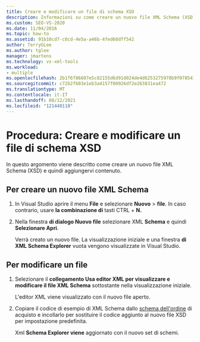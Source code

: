 ```yaml
---
title: Creare e modificare un file di schema XSD
description: Informazioni su come creare un nuovo file XML Schema (XSD) e aggiungerne il contenuto in Visual Studio.
ms.custom: SEO-VS-2020
ms.date: 11/04/2016
ms.topic: how-to
ms.assetid: 91b10cd7-c0cd-4e5a-a46b-4fed60dff542
author: TerryGLee
ms.author: tglee
manager: jmartens
ms.technology: vs-xml-tools
ms.workload:
- multiple
ms.openlocfilehash: 2b1f6f86607e5c82155d6d91d024de4d6253275978b9f0785414dd72bc2de1e8
ms.sourcegitcommit: c72b2f603e1eb3a4157f00926df2e263831ea472
ms.translationtype: MT
ms.contentlocale: it-IT
ms.lasthandoff: 08/12/2021
ms.locfileid: "121440110"
---
```

# <a name="how-to-create-and-edit-an-xsd-schema-file"></a>Procedura: Creare e modificare un file di schema XSD

In questo argomento viene descritto come creare un nuovo file XML Schema (XSD) e quindi aggiungervi contenuto.

## <a name="to-create-a-new-xml-schema-file"></a>Per creare un nuovo file XML Schema

1. In Visual Studio aprire il menu **File** e selezionare **Nuovo**  >  **file**. In caso contrario, usare **la combinazione di** tasti CTRL + **N.**

2. Nella finestra **di dialogo Nuovo file** selezionare XML **Schema** e quindi **Selezionare Apri**.

   Verrà creato un nuovo file. La visualizzazione iniziale e una finestra **di XML Schema Explorer** vuota vengono visualizzate in Visual Studio.

## <a name="to-edit-a-file"></a>Per modificare un file

1. Selezionare il **collegamento Usa editor XML per visualizzare e modificare il file XML Schema** sottostante nella visualizzazione iniziale.

   L'editor XML viene visualizzato con il nuovo file aperto.

2. Copiare il codice di esempio di XML Schema dallo [schema dell'ordine](../xml-tools/sample-xsd-file-simple-schema.md) di acquisto e incollarlo per sostituire il codice aggiunto al nuovo file XSD per impostazione predefinita.

   Xml **Schema Explorer viene** aggiornato con il nuovo set di schemi.
